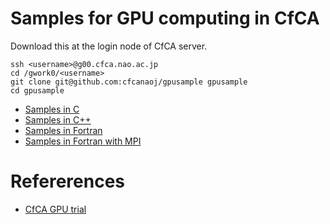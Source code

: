 # Samples for GPU computing in CfCA
Download this at the login node of CfCA server.

	ssh <username>@g00.cfca.nao.ac.jp
	cd /gwork0/<username>
	git clone git@github.com:cfcanaoj/gpusample gpusample
	cd gpusample

- [Samples in C](./c/README.md)
- [Samples in C++](./cpp/README.md)
- [Samples in Fortran](./fortran/README.md)
- [Samples in Fortran with MPI](./fortran_mpi/README.md)

# Refererences
- [CfCA GPU trial](https://www.cfca.nao.ac.jp/gpgpu)
